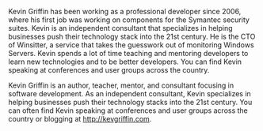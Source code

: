Kevin Griffin has been working as a professional developer since 2006, where his first job was working on components for the Symantec security suites.  Kevin is an independent consultant that specializes in helping businesses push their technology stack into the 21st century.  He is the CTO of Winsitter, a service that takes the guesswork out of monitoring Windows Servers. Kevin spends a lot of time teaching and mentoring developers to learn new technologies and to be better developers. You can find Kevin speaking at conferences and user groups across the country.

Kevin Griffin is an author, teacher, mentor, and consultant focusing in software development.  As an independent consultant, Kevin specializes in helping businesses push their technology stacks into the 21st century.   You can often find Kevin speaking at conferences and user groups across the country or blogging at http://kevgriffin.com.
